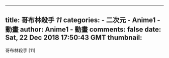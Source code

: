 
---
title: 哥布林殺手 _11_
categories: 
    - 二次元
    - Anime1 - 動畫
author: Anime1 - 動畫
comments: false
date: Sat, 22 Dec 2018 17:50:43 GMT
thumbnail: 
---

<div>   
哥布林殺手 [11]  
</div>
            